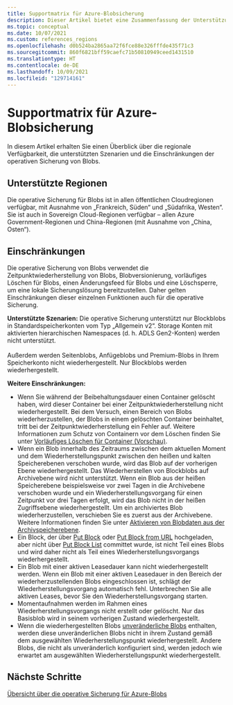 ```yaml
---
title: Supportmatrix für Azure-Blobsicherung
description: Dieser Artikel bietet eine Zusammenfassung der Unterstützungseinstellungen und Einschränkungen bei der Sicherung von Azure-Blobs.
ms.topic: conceptual
ms.date: 10/07/2021
ms.custom: references_regions
ms.openlocfilehash: d0b524ba2865aa72f6fce88e326fffde435f71c3
ms.sourcegitcommit: 860f6821bff59caefc71b50810949ceed1431510
ms.translationtype: HT
ms.contentlocale: de-DE
ms.lasthandoff: 10/09/2021
ms.locfileid: "129714161"
---
```

# <a name="support-matrix-for-azure-blobs-backup"></a>Supportmatrix für Azure-Blobsicherung

In diesem Artikel erhalten Sie einen Überblick über die regionale Verfügbarkeit, die unterstützten Szenarien und die Einschränkungen der operativen Sicherung von Blobs.

## <a name="supported-regions"></a>Unterstützte Regionen

Die operative Sicherung für Blobs ist in allen öffentlichen Cloudregionen verfügbar, mit Ausnahme von „Frankreich, Süden“ und „Südafrika, Westen“. Sie ist auch in Sovereign Cloud-Regionen verfügbar – allen Azure Government-Regionen und China-Regionen (mit Ausnahme von „China, Osten“).

## <a name="limitations"></a>Einschränkungen

Die operative Sicherung von Blobs verwendet die Zeitpunktwiederherstellung von Blobs, Blobversionierung, vorläufiges Löschen für Blobs, einen Änderungsfeed für Blobs und eine Löschsperre, um eine lokale Sicherungslösung bereitzustellen. Daher gelten Einschränkungen dieser einzelnen Funktionen auch für die operative Sicherung.

**Unterstützte Szenarien:** Die operative Sicherung unterstützt nur Blockblobs in Standardspeicherkonten vom Typ „Allgemein v2“. Storage Konten mit aktivierten hierarchischen Namespaces (d. h. ADLS Gen2-Konten) werden nicht unterstützt.   <br><br>   Außerdem werden Seitenblobs, Anfügeblobs und Premium-Blobs in Ihrem Speicherkonto nicht wiederhergestellt. Nur Blockblobs werden wiederhergestellt.

**Weitere Einschränkungen:**

- Wenn Sie während der Beibehaltungsdauer einen Container gelöscht haben, wird dieser Container bei einer Zeitpunktwiederherstellung nicht wiederhergestellt. Bei dem Versuch, einen Bereich von Blobs wiederherzustellen, der Blobs in einem gelöschten Container beinhaltet, tritt bei der Zeitpunktwiederherstellung ein Fehler auf. Weitere Informationen zum Schutz von Containern vor dem Löschen finden Sie unter [Vorläufiges Löschen für Container (Vorschau)](../storage/blobs/soft-delete-container-overview.md).
- Wenn ein Blob innerhalb des Zeitraums zwischen dem aktuellen Moment und dem Wiederherstellungspunkt zwischen den heißen und kalten Speicherebenen verschoben wurde, wird das Blob auf der vorherigen Ebene wiederhergestellt. Das Wiederherstellen von Blockblobs auf Archivebene wird nicht unterstützt. Wenn ein Blob aus der heißen Speicherebene beispielsweise vor zwei Tagen in die Archivebene verschoben wurde und ein Wiederherstellungsvorgang für einen Zeitpunkt vor drei Tagen erfolgt, wird das Blob nicht in der heißen Zugriffsebene wiederhergestellt. Um ein archiviertes Blob wiederherzustellen, verschieben Sie es zuerst aus der Archivebene. Weitere Informationen finden Sie unter [Aktivieren von Blobdaten aus der Archivspeicherebene](../storage/blobs/archive-rehydrate-overview.md).
- Ein Block, der über [Put Block](/rest/api/storageservices/put-block) oder [Put Block from URL](/rest/api/storageservices/put-block-from-url) hochgeladen, aber nicht über [Put Block List](/rest/api/storageservices/put-block-list) committet wurde, ist nicht Teil eines Blobs und wird daher nicht als Teil eines Wiederherstellungsvorgangs wiederhergestellt.
- Ein Blob mit einer aktiven Leasedauer kann nicht wiederhergestellt werden. Wenn ein Blob mit einer aktiven Leasedauer in den Bereich der wiederherzustellenden Blobs eingeschlossen ist, schlägt der Wiederherstellungsvorgang automatisch fehl. Unterbrechen Sie alle aktiven Leases, bevor Sie den Wiederherstellungsvorgang starten.
- Momentaufnahmen werden im Rahmen eines Wiederherstellungsvorgangs nicht erstellt oder gelöscht. Nur das Basisblob wird in seinem vorherigen Zustand wiederhergestellt.
- Wenn die wiederhergestellten Blobs [unveränderliche Blobs](../storage/blobs/immutable-storage-overview.md#about-immutable-storage-for-blobs) enthalten, werden diese unveränderlichen Blobs nicht in ihrem Zustand gemäß dem ausgewählten Wiederherstellungspunkt wiederhergestellt. Andere Blobs, die nicht als unveränderlich konfiguriert sind, werden jedoch wie erwartet am ausgewählten Wiederherstellungspunkt wiederhergestellt.

## <a name="next-steps"></a>Nächste Schritte

[Übersicht über die operative Sicherung für Azure-Blobs](blob-backup-overview.md)
